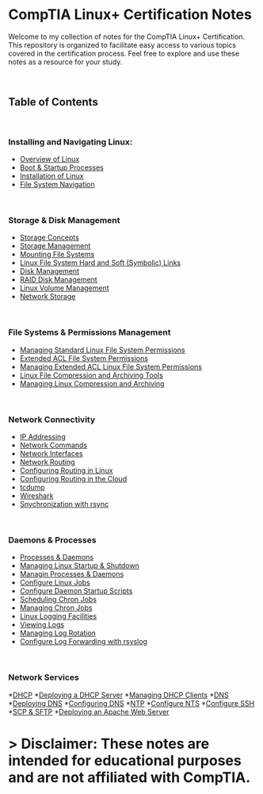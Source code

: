 # CompTIA Linux+ Certification Notes

Welcome to my collection of notes for the CompTIA Linux+ Certification. This repository is organized to facilitate easy access to various topics covered in the certification process. Feel free to explore and use these notes as a resource for your study.

<br>

## Table of Contents

<br>

### Installing and Navigating Linux:

* [Overview of Linux](./Installation&FSys_Navigation/Overview.md)
* [Boot & Startup Processes](./Installation&FSys_Navigation/Startup.md)
* [Installation of Linux](./Installation&FSys_Navigation/Installation.md)
* [File System Navigation](./Installation&FSys_Navigation/File_Sys_Nav.md)

<br>

### Storage & Disk Management

* [Storage Concepts](./Storage&File_Systems/Storage_Concepts.md)
* [Storage Management](./Storage&File_Systems/Storage_Management.md)
* [Mounting File Systems](./Storage&File_Systems/Mount.md)
* [Linux File System Hard and Soft (Symbolic) Links](./Storage&File_Systems/Links.md)
* [Disk Management](./Storage&File_Systems/Disk_Management.md)
* [RAID Disk Management](./Storage&File_Systems/RAID.md)
* [Linux Volume Management](./Storage&File_Systems/LVM.md)
* [Network Storage](./Storage&File_Systems/Network_Storage.md)

<br>

### File Systems & Permissions Management

* [Managing Standard Linux File System Permissions](./Perms_Mans/1Standard_Perms.md)
* [Extended ACL File System Permissions](./Perms_Mans/3ACL.md)
* [Managing Extended ACL Linux File System Permissions](./Perms_Mans/4ACL_Man.md)
* [Linux File Compression and Archiving Tools](./Perms_Mans/5Compression.md)
* [Managing Linux Compression and Archiving](./Perms_Mans/6Comp_Man.md)

<br>

### Network Connectivity

* [IP Addressing](./Network_Connectivity/IP_Addressing.md)
* [Network Commands](./Network_Connectivity/Network_Commands.md)
* [Network Interfaces](./Network_Connectivity/Network_Interfaces.md.md)
* [Network Routing](./Network_Connectivity/Network_Routing.md)
* [Configuring Routing in Linux](./Network_Connectivity/Config_Routing.md)
* [Configuring Routing in the Cloud](./Network_Connectivity/Config_Cloud_Routing)
* [tcdump](./Network_Connectivity/tcpdump.md)
* [Wireshark](./Network_Connectivity/Wireshark.md)
* [Snychronization with rsync](./Network_Connectivity/SynchWith_rsync.md)

<br>

### Daemons & Processes

* [Processes & Daemons](./5_Daemons&Processes/1Processes&Daemons.md)
* [Managing Linux Startup & Shutdown](./5_Daemons&Processes/2Startup&Shutdown.md)
* [Managin Processes & Daemons](./5_Daemons&Processes/3Managing_Procs&Daemons.md)
* [Configure Linux Jobs](./5_Daemons&Processes/4Configure_Jobs.md)
* [Configure Daemon Startup Scripts](./5_Daemons&Processes/5Config_DaemonSS.md)
* [Scheduling Chron Jobs](./5_Daemons&Processes/6Chron_Scheduling.md)
* [Managing Chron Jobs](./5_Daemons&Processes/7Chron_Managing.md)
* [Linux Logging Facilities](./5_Daemons&Processes/8Logs_Facilities.md)
* [Viewing Logs](./5_Daemons&Processes/9Logs_Viewing.md)
* [Managing Log Rotation](./5_Daemons&Processes/10Logs_Rotate_Manage.md)
* [Configure Log Forwarding with rsyslog](./5_Daemons&Processes/11ForwardingWith_rsyslog.md)


<br>

### Network Services

*[DHCP](./6_Network_Services/1_DHCP.md)
*[Deploying a DHCP Server](./6_Network_Services/2_Deploying_DHCP.md)
*[Managing DHCP Clients](./6_Network_Services/3_Managing_DHCP.md)
*[DNS](./6_Network_Services/4_DNS.md)
*[Deploying DNS](./6_Network_Services/5_Deploy_DNS.md)
*[Configuring DNS](./6_Network_Services/6_Configure_DNS.md)
*[NTP](./6_Network_Services/7_NTP.md)
*[Configure NTS](./6_Network_Services/8_Configure_NTS.md)
*[Configure SSH](./6_Network_Services/9_Configure_SSH.md)
*[SCP & SFTP](./6_Network_Services/10_SCP&SFTP.md)
*[Deploying an Apache Web Server](./6_Network_Services/11_Apache_Server.md)

# > Disclaimer: These notes are intended for educational purposes and are not affiliated with CompTIA.


